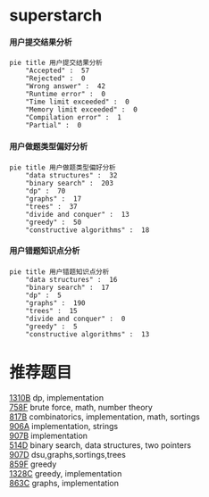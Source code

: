 # superstarch

<!-- tabs:start -->



#### **用户提交结果分析**

```mermaid
pie title 用户提交结果分析
    "Accepted" :  57
    "Rejected" :  0
    "Wrong answer" :  42
    "Runtime error" :  0
    "Time limit exceeded" :  0
    "Memory limit exceeded" :  0
    "Compilation error" :  1
    "Partial" :  0
```

#### **用户做题类型偏好分析**

```mermaid
pie title 用户做题类型偏好分析
    "data structures" :  32
    "binary search" :  203
    "dp" :  70
    "graphs" :  17
    "trees" :  37
    "divide and conquer" :  13
    "greedy" :  50
    "constructive algorithms" :  18
```
#### **用户错题知识点分析**

```mermaid
pie title 用户错题知识点分析
    "data structures" :  16
    "binary search" :  17
    "dp" :  5
    "graphs" :  190
    "trees" :  15
    "divide and conquer" :  0
    "greedy" :  5
    "constructive algorithms" :  13
```



<!-- tabs:end -->
# 推荐题目
[1310B](https://codeforces.com/contest/1310/problem/B)		dp,
                        implementation		  
[758F](https://codeforces.com/contest/758/problem/F)		brute force,
                        math,
                        number theory		  
[817B](https://codeforces.com/contest/817/problem/B)		combinatorics,
                        implementation,
                        math,
                        sortings		  
[906A](https://codeforces.com/contest/906/problem/A)		implementation,
                        strings		  
[907B](https://codeforces.com/contest/907/problem/B)		implementation		  
[514D](https://codeforces.com/contest/514/problem/D)		binary search,
                        data structures,
                        two pointers		  
[907D](https://codeforces.com/contest/907/problem/D)		dsu,graphs,sortings,trees		  
[859F](https://codeforces.com/contest/859/problem/F)		greedy		  
[1328C](https://codeforces.com/contest/1328/problem/C)		greedy,
                        implementation		  
[863C](https://codeforces.com/contest/863/problem/C)		graphs,
                        implementation		  
